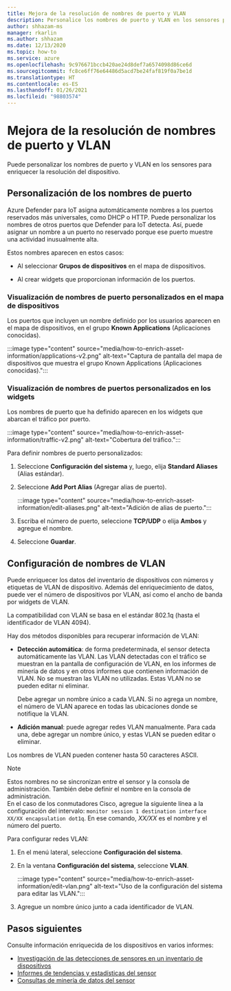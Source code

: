 ```yaml
---
title: Mejora de la resolución de nombres de puerto y VLAN
description: Personalice los nombres de puerto y VLAN en los sensores para enriquecer la resolución del dispositivo.
author: shhazam-ms
manager: rkarlin
ms.author: shhazam
ms.date: 12/13/2020
ms.topic: how-to
ms.service: azure
ms.openlocfilehash: 9c976671bccb420ae24d8def7a6574098d86ce6d
ms.sourcegitcommit: fc8ce6ff76e64486d5acd7be24faf819f0a7be1d
ms.translationtype: HT
ms.contentlocale: es-ES
ms.lasthandoff: 01/26/2021
ms.locfileid: "98803574"
---
```

# <a name="enhance-port-and-vlan-name-resolution"></a>Mejora de la resolución de nombres de puerto y VLAN

Puede personalizar los nombres de puerto y VLAN en los sensores para enriquecer la resolución del dispositivo.

## <a name="customize-port-names"></a>Personalización de los nombres de puerto

Azure Defender para IoT asigna automáticamente nombres a los puertos reservados más universales, como DHCP o HTTP. Puede personalizar los nombres de otros puertos que Defender para IoT detecta. Así, puede asignar un nombre a un puerto no reservado porque ese puerto muestre una actividad inusualmente alta.

Estos nombres aparecen en estos casos:

  - Al seleccionar **Grupos de dispositivos** en el mapa de dispositivos.

  - Al crear widgets que proporcionan información de los puertos.

### <a name="view-custom-port-names-in-the-device-map"></a>Visualización de nombres de puerto personalizados en el mapa de dispositivos

Los puertos que incluyen un nombre definido por los usuarios aparecen en el mapa de dispositivos, en el grupo **Known Applications** (Aplicaciones conocidas).

:::image type="content" source="media/how-to-enrich-asset-information/applications-v2.png" alt-text="Captura de pantalla del mapa de dispositivos que muestra el grupo Known Applications (Aplicaciones conocidas).":::

### <a name="view-custom-port-names-in-widgets"></a>Visualización de nombres de puertos personalizados en los widgets

Los nombres de puerto que ha definido aparecen en los widgets que abarcan el tráfico por puerto.

:::image type="content" source="media/how-to-enrich-asset-information/traffic-v2.png" alt-text="Cobertura del tráfico.":::

Para definir nombres de puerto personalizados:

1. Seleccione **Configuración del sistema** y, luego, elija **Standard Aliases** (Alias estándar).

2. Seleccione **Add Port Alias** (Agregar alias de puerto).

    :::image type="content" source="media/how-to-enrich-asset-information/edit-aliases.png" alt-text="Adición de alias de puerto.":::

3. Escriba el número de puerto, seleccione **TCP/UDP** o elija **Ambos** y agregue el nombre.

4. Seleccione **Guardar**.

## <a name="configure-vlan-names"></a>Configuración de nombres de VLAN

Puede enriquecer los datos del inventario de dispositivos con números y etiquetas de VLAN de dispositivo. Además del enriquecimiento de datos, puede ver el número de dispositivos por VLAN, así como el ancho de banda por widgets de VLAN.

La compatibilidad con VLAN se basa en el estándar 802.1q (hasta el identificador de VLAN 4094).

Hay dos métodos disponibles para recuperar información de VLAN:

- **Detección automática**: de forma predeterminada, el sensor detecta automáticamente las VLAN. Las VLAN detectadas con el tráfico se muestran en la pantalla de configuración de VLAN, en los informes de minería de datos y en otros informes que contienen información de VLAN. No se muestran las VLAN no utilizadas. Estas VLAN no se pueden editar ni eliminar. 

  Debe agregar un nombre único a cada VLAN. Si no agrega un nombre, el número de VLAN aparece en todas las ubicaciones donde se notifique la VLAN.

- **Adición manual**: puede agregar redes VLAN manualmente. Para cada una, debe agregar un nombre único, y estas VLAN se pueden editar o eliminar.

Los nombres de VLAN pueden contener hasta 50 caracteres ASCII.

> [!NOTE]
> Estos nombres no se sincronizan entre el sensor y la consola de administración. También debe definir el nombre en la consola de administración.  
En el caso de los conmutadores Cisco, agregue la siguiente línea a la configuración del intervalo: `monitor session 1 destination interface XX/XX encapsulation dot1q`. En ese comando, *XX/XX* es el nombre y el número del puerto.

Para configurar redes VLAN:

1. En el menú lateral, seleccione **Configuración del sistema**.

2. En la ventana **Configuración del sistema**, seleccione **VLAN**.

    :::image type="content" source="media/how-to-enrich-asset-information/edit-vlan.png" alt-text="Uso de la configuración del sistema para editar las VLAN.":::

3. Agregue un nombre único junto a cada identificador de VLAN.

## <a name="next-steps"></a>Pasos siguientes

Consulte información enriquecida de los dispositivos en varios informes:

- [Investigación de las detecciones de sensores en un inventario de dispositivos](how-to-investigate-sensor-detections-in-a-device-inventory.md)
- [Informes de tendencias y estadísticas del sensor](how-to-create-trends-and-statistics-reports.md)
- [Consultas de minería de datos del sensor](how-to-create-data-mining-queries.md)
